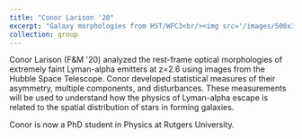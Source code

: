 ```yaml
---
title: "Conor Larison '20"
excerpt: "Galaxy morphologies from HST/WFC3<br/><img src='/images/500x300.png'>"
collection: group
---
```


Conor Larison (F&M '20) analyzed the rest-frame optical morphologies of extremely faint Lyman-alpha emitters at z=2.6 using images from the Hubble Space Telescope. Conor developed statistical measures of their asymmetry, multiple components, and disturbances. These measurements will be used to understand how the physics of Lyman-alpha escape is related to the spatial distribution of stars in forming galaxies. 

Conor is now a PhD student in Physics at Rutgers University. 
